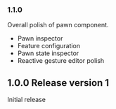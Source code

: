 ### 1.1.0

Overall polish of pawn component.

- Pawn inspector
- Feature configuration
- Pawn state inspector
- Reactive gesture editor polish


## 1.0.0 Release version 1

Initial release